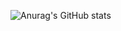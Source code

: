 ![Anurag's GitHub stats](https://github-readme-stats.vercel.app/api?username=devhuikim@gmail.com&show_icons=true&theme=radical)
